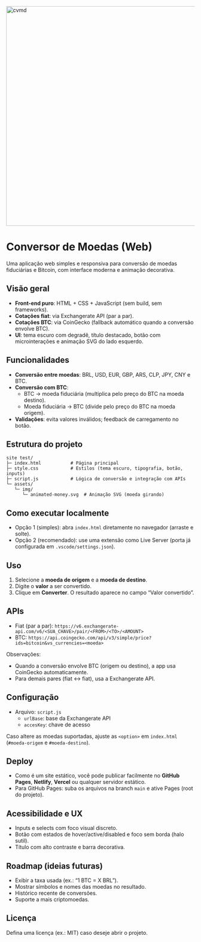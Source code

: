
<img width="1333" height="587" alt="cvmd" src="https://github.com/user-attachments/assets/446ee916-4148-4855-9d41-cdf6f9c2d167" />

# Conversor de Moedas (Web)

Uma aplicação web simples e responsiva para conversão de moedas fiduciárias e Bitcoin, com interface moderna e animação decorativa.

## Visão geral
- **Front-end puro**: HTML + CSS + JavaScript (sem build, sem frameworks).
- **Cotações fiat**: via Exchangerate API (par a par).
- **Cotações BTC**: via CoinGecko (fallback automático quando a conversão envolve BTC).
- **UI**: tema escuro com degradê, título destacado, botão com microinterações e animação SVG do lado esquerdo.

## Funcionalidades
- **Conversão entre moedas**: BRL, USD, EUR, GBP, ARS, CLP, JPY, CNY e BTC.
- **Conversão com BTC**:
  - BTC → moeda fiduciária (multiplica pelo preço do BTC na moeda destino).
  - Moeda fiduciária → BTC (divide pelo preço do BTC na moeda origem).
- **Validações**: evita valores inválidos; feedback de carregamento no botão.

## Estrutura do projeto
```
site test/
├─ index.html           # Página principal
├─ style.css            # Estilos (tema escuro, tipografia, botão, inputs)
├─ script.js            # Lógica de conversão e integração com APIs
└─ assets/
   └─ img/
      └─ animated-money.svg  # Animação SVG (moeda girando)
```

## Como executar localmente
- Opção 1 (simples): abra `index.html` diretamente no navegador (arraste e solte).
- Opção 2 (recomendado): use uma extensão como Live Server (porta já configurada em `.vscode/settings.json`).

## Uso
1. Selecione a **moeda de origem** e a **moeda de destino**.
2. Digite o **valor** a ser convertido.
3. Clique em **Converter**. O resultado aparece no campo “Valor convertido”.

## APIs
- Fiat (par a par): `https://v6.exchangerate-api.com/v6/<SUA_CHAVE>/pair/<FROM>/<TO>/<AMOUNT>`
- BTC: `https://api.coingecko.com/api/v3/simple/price?ids=bitcoin&vs_currencies=<moeda>`

Observações:
- Quando a conversão envolve BTC (origem ou destino), a app usa CoinGecko automaticamente.
- Para demais pares (fiat ↔ fiat), usa a Exchangerate API.

## Configuração
- Arquivo: `script.js`
  - `urlBase`: base da Exchangerate API
  - `accesKey`: chave de acesso

Caso altere as moedas suportadas, ajuste as `<option>` em `index.html` (`#moeda-origem` e `#moeda-destino`).

## Deploy
- Como é um site estático, você pode publicar facilmente no **GitHub Pages**, **Netlify**, **Vercel** ou qualquer servidor estático.
- Para GitHub Pages: suba os arquivos na branch `main` e ative Pages (root do projeto).

## Acessibilidade e UX
- Inputs e selects com foco visual discreto.
- Botão com estados de hover/active/disabled e foco sem borda (halo sutil).
- Título com alto contraste e barra decorativa.

## Roadmap (ideias futuras)
- Exibir a taxa usada (ex.: “1 BTC = X BRL”).
- Mostrar símbolos e nomes das moedas no resultado.
- Histórico recente de conversões.
- Suporte a mais criptomoedas.

## Licença
Defina uma licença (ex.: MIT) caso deseje abrir o projeto.
